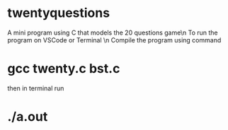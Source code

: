 # twentyquestions
A mini program using C that models the 20 questions game\n
To run the program on VSCode or Terminal \n
Compile the program using command 

# gcc twenty.c bst.c 
 
 then in terminal run

 # ./a.out  


